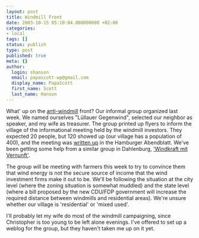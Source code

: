 ```yaml
---
layout: post
title: Windmill Front
date: 2003-10-15 05:10:04.000000000 +02:00
categories:
- local
tags: []
status: publish
type: post
published: true
meta: {}
author:
  login: shanson
  email: papascott-wp@gmail.com
  display_name: PapaScott
  first_name: Scott
  last_name: Hanson
---
```

<p>What' up on the <a title="PapaScott: Windmills over Lüllau" href="http://www.papascott.de/2003/09/27/2600.php">anti-windmill</a> front? Our informal group organized last week. We named ourselves "Lüllauer Gegenwind", selected our neighbor as speaker, and my wife as treasurer. The group printed up flyers to inform the village of the informational meeting held by the windmill investors. They expected 20 people, but 120 showed up (our village has a population of 400), and the meeting was <a title="Lüllau: Sturm gegen neue Windräder" href="http://www.abendblatt.de/daten/2003/10/13/217568.html">written up</a> in the Hamburger Abendblatt. We've been getting some help from a similar group in Dahlenburg, <a title="Windkraft mit Vernunft" href="http://www.windkraftmitvernunft.de/">'Windkraft mit Vernunft'</a>.</p>
<p>The group will be meeting with farmers this week to try to convince them that wind energy is not the secure source of income that the wind investment firms make it out to be. We'll be following the situation at the city level (where the zoning situation is somewhat muddled) and the state level (where a bill proposed by the new CDU/FDP government will increase the required distance between windmills and residential areas). We're unsure whether our village is 'residential' or 'mixed used'.</p>
<p>I'll probably let my wife do most of the windmill campaigning, since Christopher is too young to be left alone evenings. I've offered to set up a weblog for the group, but they haven't taken me up on it yet.</p>
